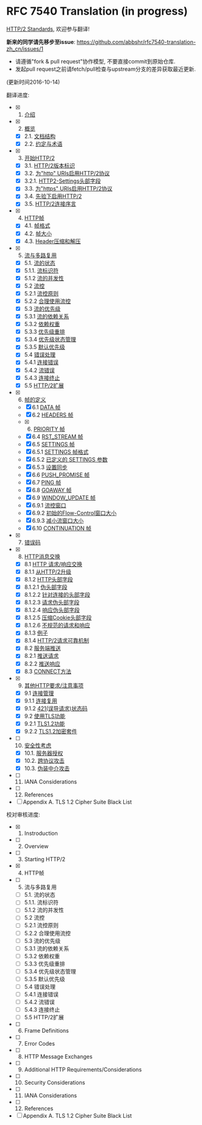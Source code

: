 # RFC 7540 Translation (in progress)

[HTTP/2 Standards](https://tools.ietf.org/html/rfc7540), 欢迎参与翻译!

**新来的同学请先移步至issue**: https://github.com/abbshr/rfc7540-translation-zh_cn/issues/1

+ 请遵循"fork & pull request"协作模型, 不要直接commit到原始仓库.
+ 发起pull request之前请fetch/pull检查与upstream分支的差异获取最近更新.

(更新时间2016-10-14)

翻译进度:

+ [x] 1. [介绍](https://github.com/abbshr/rfc7540-translation-zh_cn/blob/master/1-zh-cn.md)
+ [x] 2. [概览](https://github.com/abbshr/rfc7540-translation-zh_cn/blob/master/2-zh-cn.md)
  - [x] 2.1. [文档结构](https://github.com/abbshr/rfc7540-translation-zh_cn/blob/master/2-zh-cn.md#21-文档结构)
  - [x] 2.2. [约定与术语](https://github.com/abbshr/rfc7540-translation-zh_cn/blob/master/2-zh-cn.md#22-约定与术语)
+ [x] 3. [开始HTTP/2](https://github.com/abbshr/rfc7540-translation-zh_cn/blob/master/3-zh-cn.md)
  - [x] 3.1. [HTTP/2版本标识](https://github.com/abbshr/rfc7540-translation-zh_cn/blob/master/3-zh-cn.md#31-http2-version-identification--http2版本标识)
  - [x] 3.2. [为"http" URIs启用HTTP/2协议](https://github.com/abbshr/rfc7540-translation-zh_cn/blob/master/3-zh-cn.md#32-starting-http2-for-http-uris--为http-uris启用http2协议)
  - [x] 3.2.1. [HTTP2-Settings头部字段](https://github.com/abbshr/rfc7540-translation-zh_cn/blob/master/3-zh-cn.md#321-http2-settings-header-field--http2-settings首部字段)
  - [x] 3.3. [为"https" URIs启用HTTP/2协议](https://github.com/abbshr/rfc7540-translation-zh_cn/blob/master/3-zh-cn.md#33-starting-http2-for-https-uris--为https-uris启用http2协议)
  - [x] 3.4. [先验下启用HTTP/2](https://github.com/abbshr/rfc7540-translation-zh_cn/blob/master/3-zh-cn.md#34-starting-http2-with-prior-knowledge--先验下启用http2)
  - [x] 3.5. [HTTP/2连接序言](https://github.com/abbshr/rfc7540-translation-zh_cn/blob/master/3-zh-cn.md#35-http2-connection-preface--http2连接前奏)
+ [x] 4. [HTTP帧](https://github.com/abbshr/rfc7540-translation-zh_cn/blob/master/4-zh-cn.md)
  - [x] 4.1. [帧格式](https://github.com/abbshr/rfc7540-translation-zh_cn/blob/master/4-zh-cn.md#41-帧格式)
  - [x] 4.2. [帧大小](https://github.com/abbshr/rfc7540-translation-zh_cn/blob/master/4-zh-cn.md#42-帧大小)
  - [x] 4.3. [Header压缩和解压](https://github.com/abbshr/rfc7540-translation-zh_cn/blob/master/4-zh-cn.md#43-header压缩和解压)
+ [x] 5.  [流与多路复用](https://github.com/abbshr/rfc7540-translation-zh_cn/blob/master/5-zh-cn.md)
  - [x] 5.1. [流的状态](https://github.com/abbshr/rfc7540-translation-zh_cn/blob/master/5-zh-cn.md#51-流的状态)
  - [x] 5.1.1. [流标识符](https://github.com/abbshr/rfc7540-translation-zh_cn/blob/master/5-zh-cn.md#511-stream标识符)
  - [x] 5.1.2 [流的并发性](https://github.com/abbshr/rfc7540-translation-zh_cn/blob/master/5-zh-cn.md#512-流的并发性)
  - [x] 5.2 [流控](https://github.com/abbshr/rfc7540-translation-zh_cn/blob/master/5-zh-cn.md#52-流控)
  - [x] 5.2.1 [流控原则](https://github.com/abbshr/rfc7540-translation-zh_cn/blob/master/5-zh-cn.md#521-流控原则)
  - [x] 5.2.2 [合理使用流控](https://github.com/abbshr/rfc7540-translation-zh_cn/blob/master/5-zh-cn.md#522-合理使用流控)
  - [x] 5.3 [流的优先级](https://github.com/abbshr/rfc7540-translation-zh_cn/blob/master/5-zh-cn.md#53-流的优先级)
  - [x] 5.3.1 [流的依赖关系](https://github.com/abbshr/rfc7540-translation-zh_cn/blob/master/5-zh-cn.md#531-流的依赖关系)
  - [x] 5.3.2 [依赖权重](https://github.com/abbshr/rfc7540-translation-zh_cn/blob/master/5-zh-cn.md#532-依赖权重)
  - [x] 5.3.3 [优先级重排](https://github.com/abbshr/rfc7540-translation-zh_cn/blob/master/5-zh-cn.md#533-优先级依赖重排)
  - [x] 5.3.4 [优先级状态管理](https://github.com/abbshr/rfc7540-translation-zh_cn/blob/master/5-zh-cn.md#534-优先级状态管理)
  - [x] 5.3.5 [默认优先级](https://github.com/abbshr/rfc7540-translation-zh_cn/blob/master/5-zh-cn.md#535-默认优先级)
  - [x] 5.4 [错误处理](https://github.com/abbshr/rfc7540-translation-zh_cn/blob/master/5-zh-cn.md#54-错误处理)
  - [x] 5.4.1 [连接错误](https://github.com/abbshr/rfc7540-translation-zh_cn/blob/master/5-zh-cn.md#541-连接错误处理)
  - [x] 5.4.2 [流错误](https://github.com/abbshr/rfc7540-translation-zh_cn/blob/master/5-zh-cn.md#542-流错误处理)
  - [x] 5.4.3 [连接终止](https://github.com/abbshr/rfc7540-translation-zh_cn/blob/master/5-zh-cn.md#543-连接终止)
  - [x] 5.5 [HTTP/2扩展](https://github.com/abbshr/rfc7540-translation-zh_cn/blob/master/5-zh-cn.md#55-http2扩展)
+ [x] 6. [帧的定义](https://github.com/abbshr/rfc7540-translation-zh_cn/blob/master/6-zh-cn.md)
  - [x] 6.1 [DATA 帧](https://github.com/abbshr/rfc7540-translation-zh_cn/blob/master/6-zh-cn.md#61-data)
  - [x] 6.2 [HEADERS 帧](https://github.com/abbshr/rfc7540-translation-zh_cn/blob/master/6-zh-cn.md#62-headers)
  - [x] 6. [PRIORITY 帧](https://github.com/abbshr/rfc7540-translation-zh_cn/blob/master/6-zh-cn.md#63-priority)
  - [x] 6.4 [RST_STREAM 帧](https://github.com/abbshr/rfc7540-translation-zh_cn/blob/master/6-zh-cn.md#64-rst_stream)
  - [x] 6.5 [SETTINGS 帧](https://github.com/abbshr/rfc7540-translation-zh_cn/blob/master/6-zh-cn.md#65-settings)
  - [x] 6.5.1 [SETTINGS 帧格式](https://github.com/abbshr/rfc7540-translation-zh_cn/blob/master/6-zh-cn.md#651-settings格式)
  - [x] 6.5.2 [已定义的 SETTINGS 参数](https://github.com/abbshr/rfc7540-translation-zh_cn/blob/master/6-zh-cn.md#652-已定义的settings参数)
  - [x] 6.5.3 [设置同步](https://github.com/abbshr/rfc7540-translation-zh_cn/blob/master/6-zh-cn.md#653-设置同步)
  - [x] 6.6 [PUSH_PROMISE 帧](https://github.com/abbshr/rfc7540-translation-zh_cn/blob/master/6-zh-cn.md#66-push_promise)
  - [x] 6.7 [PING 帧](https://github.com/abbshr/rfc7540-translation-zh_cn/blob/master/6-zh-cn.md#67-ping)
  - [x] 6.8 [GOAWAY 帧](https://github.com/abbshr/rfc7540-translation-zh_cn/blob/master/6-zh-cn.md#68-goaway)
  - [x] 6.9 [WINDOW_UPDATE 帧](https://github.com/abbshr/rfc7540-translation-zh_cn/blob/master/6-zh-cn.md#69-window_update)
  - [x] 6.9.1 [流控窗口](https://github.com/abbshr/rfc7540-translation-zh_cn/blob/master/6-zh-cn.md#691-flow-control窗口)
  - [x] 6.9.2 [初始的Flow-Control窗口大小](https://github.com/abbshr/rfc7540-translation-zh_cn/blob/master/6-zh-cn.md#692-初始的flow-control窗口大小)
  - [x] 6.9.3 [减小流窗口大小](https://github.com/abbshr/rfc7540-translation-zh_cn/blob/master/6-zh-cn.md#693-减小流窗口大小)
  - [x] 6.10 [CONTINUATION 帧](https://github.com/abbshr/rfc7540-translation-zh_cn/blob/master/6-zh-cn.md#610-continuation)
+ [x] 7. [错误码](https://github.com/abbshr/rfc7540-translation-zh_cn/blob/master/7-zh-cn.md)
+ [x] 8. [HTTP消息交换](https://github.com/abbshr/rfc7540-translation-zh_cn/blob/master/8-zh-cn.md)
   - [x] 8.1 [HTTP 请求/响应交换](https://github.com/abbshr/rfc7540-translation-zh_cn/blob/master/8-zh-cn.md#81-http-requestresponse-exchange--http-请求响应交换)
   - [x] 8.1.1 [从HTTP/2升级](https://github.com/abbshr/rfc7540-translation-zh_cn/blob/master/8-zh-cn.md#811-upgrading-from-http2--从http2升级)
   - [x] 8.1.2 [HTTP头部字段](https://github.com/abbshr/rfc7540-translation-zh_cn/blob/master/8-zh-cn.md#812-http-header-fields--http头部字段)
   - [x] 8.1.2.1 [伪头部字段](https://github.com/abbshr/rfc7540-translation-zh_cn/blob/master/8-zh-cn.md#8121-pseudo-header-fields-伪头部字段)
   - [x] 8.1.2.2 [针对连接的头部字段](https://github.com/abbshr/rfc7540-translation-zh_cn/blob/master/8-zh-cn.md#8122-connection-specific-header-fields--connection-specific头部字段)
   - [x] 8.1.2.3 [请求伪头部字段](https://github.com/abbshr/rfc7540-translation-zh_cn/blob/master/8-zh-cn.md#8123-request-pseudo-header-fields--请求伪头部字段)
   - [x] 8.1.2.4 [响应伪头部字段](https://github.com/abbshr/rfc7540-translation-zh_cn/blob/master/8-zh-cn.md#8124-response-pseudo-header-fields--响应伪头部字段)
   - [x] 8.1.2.5 [压缩Cookie头部字段](https://github.com/abbshr/rfc7540-translation-zh_cn/blob/master/8-zh-cn.md#8125-compressing-the-cookie-header-field--压缩cookie头部字段)
   - [x] 8.1.2.6 [不规范的请求和响应](https://github.com/abbshr/rfc7540-translation-zh_cn/blob/master/8-zh-cn.md#8126-malformed-requests-and-responses--不规范的请求和响应)
   - [x] 8.1.3 [例子](https://github.com/abbshr/rfc7540-translation-zh_cn/blob/master/8-zh-cn.md#813-examples--例子)
   - [x] 8.1.4 [HTTP/2请求可靠机制](https://github.com/abbshr/rfc7540-translation-zh_cn/blob/master/8-zh-cn.md#814-request-reliability-mechanisms-in-http2--http2请求可靠机制)
   - [x] 8.2 [服务端推送](https://github.com/abbshr/rfc7540-translation-zh_cn/blob/master/8-zh-cn.md#82-server-push--服务端推送)
   - [x] 8.2.1 [推送请求](https://github.com/abbshr/rfc7540-translation-zh_cn/blob/master/8-zh-cn.md#821-push-requests--推送请求)
   - [x] 8.2.2 [推送响应](https://github.com/abbshr/rfc7540-translation-zh_cn/blob/master/8-zh-cn.md#822-push-responses--推送响应)
   - [x] 8.3 [CONNECT方法](https://github.com/abbshr/rfc7540-translation-zh_cn/blob/master/8-zh-cn.md#83-the-connect-method--connect方法)
+ [x] 9. [其他HTTP要求/注意事项](https://github.com/abbshr/rfc7540-translation-zh_cn/blob/master/9-zh-cn.md)
   - [x] 9.1 [连接管理](https://github.com/abbshr/rfc7540-translation-zh_cn/blob/master/9-zh-cn.md#91-连接管理)
   - [x] 9.1.1 [连接复用](https://github.com/abbshr/rfc7540-translation-zh_cn/blob/master/9-zh-cn.md#911-连接复用)
   - [x] 9.1.2 [421(误导请求)状态码](https://github.com/abbshr/rfc7540-translation-zh_cn/blob/master/9-zh-cn.md#912-421误导请求状态码)
   - [x] 9.2 [使用TLS功能](https://github.com/abbshr/rfc7540-translation-zh_cn/blob/master/9-zh-cn.md#92-使用tls功能)
   - [x] 9.2.1 [TLS1.2功能](https://github.com/abbshr/rfc7540-translation-zh_cn/blob/master/9-zh-cn.md#921-tls-12功能)
   - [x] 9.2.2 [TLS1.2加密套件](https://github.com/abbshr/rfc7540-translation-zh_cn/blob/master/9-zh-cn.md#922-tls-12加密套件)
+ [ ] 10. [安全性考虑](https://github.com/abbshr/rfc7540-translation-zh_cn/blob/master/10-zh-cn.md#10-安全性考虑)
  - [x] 10.1. [服务器授权](https://github.com/abbshr/rfc7540-translation-zh_cn/blob/master/10-zh-cn.md#101-服务器授权)
  - [x] 10.2. [跨协议攻击](https://github.com/abbshr/rfc7540-translation-zh_cn/blob/master/10-zh-cn.md#102-跨协议攻击)
  - [x] 10.3. [伪装中介攻击](https://github.com/abbshr/rfc7540-translation-zh_cn/blob/master/10-zh-cn.md#103-伪装中介攻击)
+ [ ] 11. IANA Considerations
+ [ ] 12. References
+ [ ] Appendix A. TLS 1.2 Cipher Suite Black List

校对审核进度:

+ [x] 1. Instroduction
+ [ ] 2. Overview
+ [ ] 3. Starting HTTP/2
+ [x] 4. HTTP帧
+ [ ] 5. 流与多路复用
  - [ ] 5.1. 流的状态
  - [ ] 5.1.1. 流标识符
  - [ ] 5.1.2 流的并发性
  - [ ] 5.2 流控
  - [ ] 5.2.1 流控原则
  - [ ] 5.2.2 合理使用流控
  - [ ] 5.3 流的优先级
  - [ ] 5.3.1 流的依赖关系
  - [ ] 5.3.2 依赖权重
  - [ ] 5.3.3 优先级重排
  - [ ] 5.3.4 优先级状态管理
  - [ ] 5.3.5 默认优先级
  - [ ] 5.4 错误处理
  - [ ] 5.4.1 连接错误
  - [ ] 5.4.2 流错误
  - [ ] 5.4.3 连接终止
  - [ ] 5.5 HTTP/2扩展
+ [ ] 6. Frame Definitions
+ [ ] 7. Error Codes
+ [ ] 8. HTTP Message Exchanges
+ [ ] 9. Additional HTTP Requirements/Considerations
+ [ ] 10. Security Considerations
+ [ ] 11. IANA Considerations
+ [ ] 12. References
+ [ ] Appendix A. TLS 1.2 Cipher Suite Black List
